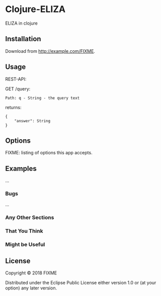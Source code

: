 # Clojure-ELIZA

ELIZA in clojure

## Installation

Download from http://example.com/FIXME.

## Usage

REST-API:

GET /query:
    
    Path: q - String - the query text

returns:

    {
        "answer": String
    }

## Options

FIXME: listing of options this app accepts.

## Examples

...

### Bugs

...

### Any Other Sections
### That You Think
### Might be Useful

## License

Copyright © 2018 FIXME

Distributed under the Eclipse Public License either version 1.0 or (at
your option) any later version.
